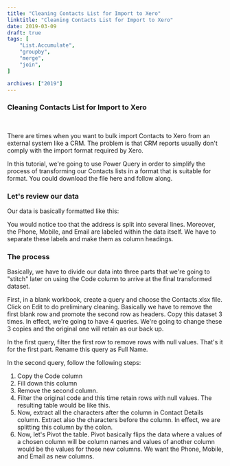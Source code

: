 ```yaml
---
title: "Cleaning Contacts List for Import to Xero"
linktitle: "Cleaning Contacts List for Import to Xero"
date: 2019-03-09
draft: true
tags: [
    "List.Accumulate",
    "groupby",
    "merge",
    "join",
]

archives: ["2019"]
---
```


### Cleaning Contacts List for Import to Xero
<br>

There are times when you want to bulk import Contacts to Xero from an external system like a CRM. The problem is that CRM reports usually don't comply with the import format required by Xero.

In this tutorial, we're going to use Power Query in order to simplify the process of transforming our Contacts lists in a format that is suitable for format. You could download the file here and follow along.

### Let's review our data
Our data is basically formatted like this:


You would notice too that the address is split into several lines. Moreover, the Phone, Mobile, and Email are labeled within the data itself. We have to separate these labels and make them as column headings.

### The process
Basically, we have to divide our data into three parts that we're going to "stitch" later on using the Code column to arrive at the final transformed dataset.

First, in a blank workbook, create a query and choose the Contacts.xlsx file. Click on Edit to do preliminary cleaning. Basically we have to remove the first blank row and promote the second row as headers. Copy this dataset 3 times. In effect, we're going to have 4 queries. We're going to change these 3 copies and the original one will retain as our back up.

In the first query, filter the first row to remove rows with null values. That's it for the first part. Rename this query as Full Name.

In the second query, follow the following steps:
1. Copy the Code column
2. Fill down this column
3. Remove the second column.
4. Filter the original code and this time retain rows with null values. The resulting table would be like this.
5. Now, extract all the characters after the column in Contact Details column. Extract also the characters before the column. In effect, we are splitting this column by the colon.
6. Now, let's Pivot the table. Pivot basically flips the data where a values of a chosen column will be column names and values of another column would be the values for those new columns. We want the Phone, Mobile, and Email as new columns.